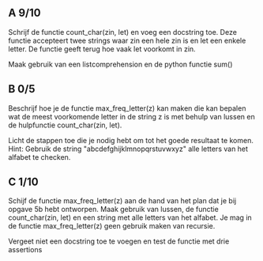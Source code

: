 ## A 9/10
Schrijf de functie count_char(zin, let) en voeg een docstring toe. Deze functie accepteert twee strings waar zin een hele zin is en let een enkele letter. De functie geeft terug hoe vaak let voorkomt in zin.

Maak gebruik van een listcomprehension en de python functie sum()
## B 0/5
Beschrijf hoe je de functie max_freq_letter(z) kan maken die kan bepalen wat de meest voorkomende letter in de string z is met behulp van lussen en de hulpfunctie count_char(zin, let).

Licht de stappen toe die je nodig hebt om tot het goede resultaat te komen.
Hint: Gebruik de string "abcdefghijklmnopqrstuvwxyz" alle letters van het alfabet te checken.
## C 1/10
Schijf de functie max_freq_letter(z) aan de hand van het plan dat je bij opgave 5b hebt ontworpen. Maak gebruik van lussen, de functie count_char(zin, let) en een string met alle letters van het alfabet. Je mag in de functie max_freq_letter(z) geen gebruik maken van recursie.

Vergeet niet een docstring toe te voegen en test de functie met drie assertions
